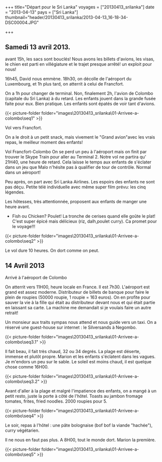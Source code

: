 +++
title="Départ pour le Sri Lanka"
voyages = ["20130413_srilanka"]
date = "2013-04-13"
pays = ["Sri Lanka"]
thumbnail="header/20130413_srilanka/2013-04-13_16-18-34-DSC00004.JPG"

+++


## Samedi 13 avril 2013.

avant 15h, les sacs sont bouclés! Nous avons les billets d'avions, les visas, le chien est parti en villégiature et le trajet presque arrêté! un exploit pour nous!

16h45, David nous emmène.
18h30, on décolle de l'aéroport du Luxembourg, et 1h plus tard, on atterrit à celui de Francfort.

On a 1h pour changer de terminal. Non, finalement 2h, l'avion de Colombo (capitale du Sri Lanka) à du retard.
Les enfants jouent dans la grande fusée faite pour eux. Bien pratique.
Les enfants sont épatés de voir tant d'avions.

{{< picture-folder folder="images\20130413_srilanka\01-Arrivee-a-colombo\seq1" >}}



Vol vers Francfort.

On a le droit à un petit snack, mais vivement le "Grand avion"avec les vrais repas, le meilleur moment des enfants!

Vol Francfort-Colombo
On se perd un peu à l'aéroport mais on finit par trouver le Skype Train pour aller au Terminal 2. Notre vol ne partira qu' 21H40, une heure de retard. Cela laisse le temps aux enfants de s'éclater dans un jeu que Malo n'hésite pas à qualifier de tour de contrôle. Normal dans un aéroport!

Peu après, on part avec Sri Lanka Airlines. Les espoirs des enfants ne sont pas déçu. Petite télé individuelle avec même super film prévu: les cinq légendes.

Les hôtesses, très attentionnée, proposent aux enfants de manger une heure avant.
- Fish ou Chicken? Poulet! 
La tronche de cerises quand elle goûte le plat! C'est super épicé mais délicieux (riz, dalh,poulet curry). Ca promet pour le voyage!!! 

{{< picture-folder folder="images\20130413_srilanka\01-Arrivee-a-colombo\seq2" >}}

Le vol dure 10 heures. On dort comme on peut.




## 14 Avril 2013

Arrivé à l'aéroport de Colombo

On atterrit vers 11H00, heure locale en France. Il est 7h30. L'aéroport est grand est assez moderne. Distributeur de billets de banque pour faire le plein de roupies (50000 roupie, 1 roupie = 163 euros). On en profite pour sauver la vie à la fille qui était au distributeur devant nous et qui était partie en laissant sa carte. La machine me demandait si je voulais faire un autre retrait! 

Un monsieur aux traits sympas nous attend et nous guide vers un taxi. On a réservé une guest-house sur internet : le Silversands à Negombo.

{{< picture-folder folder="images\20130413_srilanka\01-Arrivee-a-colombo\seq3.1" >}}

Il fait beau, il fait très chaud, 32 ou 34 degrés. La plage est déserte, immense et plutôt propre. Marion et les enfants s'éclatent dans les vagues. Je m'endors un peu sur le sable. Le soleil est moins chaud, il est quelque chose comme 16H00. 

{{< picture-folder folder="images\20130413_srilanka\01-Arrivee-a-colombo\seq3.2" >}}

Avant d'aller à la plage et malgré l'impatience des enfants, on a mangé à un petit resto, juste la porte à côté de l'hôtel. Toasts au jambon fromage tomates, frites, fried noodles. 2000 roupies pour 5. 

{{< picture-folder folder="images\20130413_srilanka\01-Arrivee-a-colombo\seq4" >}}

Le soir, repas à l'hôtel : une pâte bolognaise (bof bof la viande "hachée"), curry végétarien. 

Il ne nous en faut pas plus. A 8H00, tout le monde dort. Marion la première.

{{< picture-folder folder="images\20130413_srilanka\01-Arrivee-a-colombo\seq5" >}}

